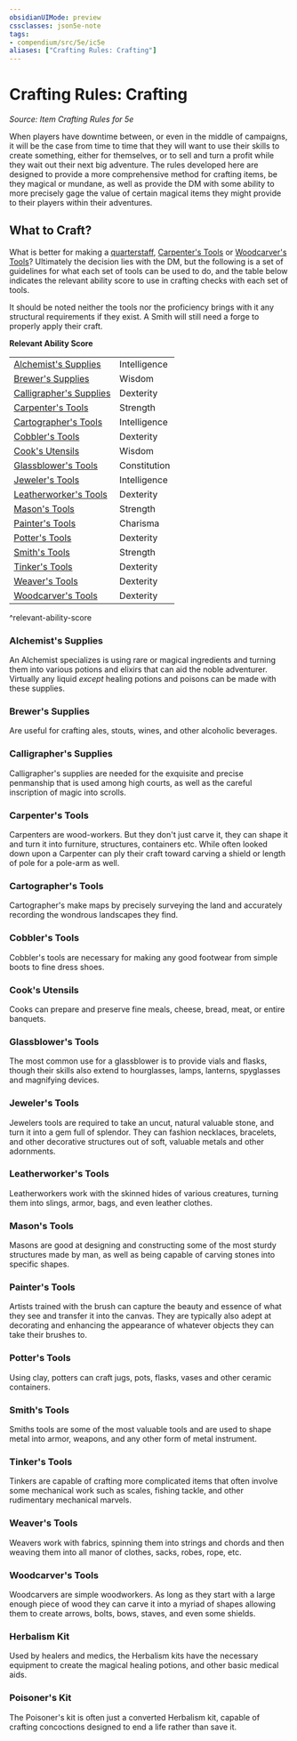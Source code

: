 ```yaml
---
obsidianUIMode: preview
cssclasses: json5e-note
tags:
- compendium/src/5e/ic5e
aliases: ["Crafting Rules: Crafting"]
---
```

# Crafting Rules: Crafting
*Source: Item Crafting Rules for 5e* 

When players have downtime between, or even in the middle of campaigns, it will be the case from time to time that they will want to use their skills to create something, either for themselves, or to sell and turn a profit while they wait out their next big adventure. The rules developed here are designed to provide a more comprehensive method for crafting items, be they magical or mundane, as well as provide the DM with some ability to more precisely gage the value of certain magical items they might provide to their players within their adventures.

## What to Craft?

What is better for making a [quarterstaff](2-Mechanics/CLI/items/quarterstaff.md), [Carpenter's Tools](2-Mechanics/CLI/items/carpenters-tools.md) or [Woodcarver's Tools](2-Mechanics/CLI/items/woodcarvers-tools.md)? Ultimately the decision lies with the DM, but the following is a set of guidelines for what each set of tools can be used to do, and the table below indicates the relevant ability score to use in crafting checks with each set of tools.

It should be noted neither the tools nor the proficiency brings with it any structural requirements if they exist. A Smith will still need a forge to properly apply their craft.

**Relevant Ability Score**

|  |  |
|--|--|
| [Alchemist's Supplies](2-Mechanics/CLI/items/alchemists-supplies.md) | Intelligence |
| [Brewer's Supplies](2-Mechanics/CLI/items/brewers-supplies.md) | Wisdom |
| [Calligrapher's Supplies](2-Mechanics/CLI/items/calligraphers-supplies.md) | Dexterity |
| [Carpenter's Tools](2-Mechanics/CLI/items/carpenters-tools.md) | Strength |
| [Cartographer's Tools](2-Mechanics/CLI/items/cartographers-tools.md) | Intelligence |
| [Cobbler's Tools](2-Mechanics/CLI/items/cobblers-tools.md) | Dexterity |
| [Cook's Utensils](2-Mechanics/CLI/items/cooks-utensils.md) | Wisdom |
| [Glassblower's Tools](2-Mechanics/CLI/items/glassblowers-tools.md) | Constitution |
| [Jeweler's Tools](2-Mechanics/CLI/items/jewelers-tools.md) | Intelligence |
| [Leatherworker's Tools](2-Mechanics/CLI/items/leatherworkers-tools.md) | Dexterity |
| [Mason's Tools](2-Mechanics/CLI/items/masons-tools.md) | Strength |
| [Painter's Tools](2-Mechanics/CLI/items/painters-supplies.md) | Charisma |
| [Potter's Tools](2-Mechanics/CLI/items/potters-tools.md) | Dexterity |
| [Smith's Tools](2-Mechanics/CLI/items/smiths-tools.md) | Strength |
| [Tinker's Tools](2-Mechanics/CLI/items/tinkers-tools.md) | Dexterity |
| [Weaver's Tools](2-Mechanics/CLI/items/weavers-tools.md) | Dexterity |
| [Woodcarver's Tools](2-Mechanics/CLI/items/woodcarvers-tools.md) | Dexterity |
^relevant-ability-score

### Alchemist's Supplies

An Alchemist specializes is using rare or magical ingredients and turning them into various potions and elixirs that can aid the noble adventurer. Virtually any liquid *except* healing potions and poisons can be made with these supplies.

### Brewer's Supplies

Are useful for crafting ales, stouts, wines, and other alcoholic beverages.

### Calligrapher's Supplies

Calligrapher's supplies are needed for the exquisite and precise penmanship that is used among high courts, as well as the careful inscription of magic into scrolls.

### Carpenter's Tools

Carpenters are wood-workers. But they don't just carve it, they can shape it and turn it into furniture, structures, containers etc. While often looked down upon a Carpenter can ply their craft toward carving a shield or length of pole for a pole-arm as well.

### Cartographer's Tools

Cartographer's make maps by precisely surveying the land and accurately recording the wondrous landscapes they find.

### Cobbler's Tools

Cobbler's tools are necessary for making any good footwear from simple boots to fine dress shoes.

### Cook's Utensils

Cooks can prepare and preserve fine meals, cheese, bread, meat, or entire banquets.

### Glassblower's Tools

The most common use for a glassblower is to provide vials and flasks, though their skills also extend to hourglasses, lamps, lanterns, spyglasses and magnifying devices.

### Jeweler's Tools

Jewelers tools are required to take an uncut, natural valuable stone, and turn it into a gem full of splendor. They can fashion necklaces, bracelets, and other decorative structures out of soft, valuable metals and other adornments.

### Leatherworker's Tools

Leatherworkers work with the skinned hides of various creatures, turning them into slings, armor, bags, and even leather clothes.

### Mason's Tools

Masons are good at designing and constructing some of the most sturdy structures made by man, as well as being capable of carving stones into specific shapes.

### Painter's Tools

Artists trained with the brush can capture the beauty and essence of what they see and transfer it into the canvas. They are typically also adept at decorating and enhancing the appearance of whatever objects they can take their brushes to.

### Potter's Tools

Using clay, potters can craft jugs, pots, flasks, vases and other ceramic containers.

### Smith's Tools

Smiths tools are some of the most valuable tools and are used to shape metal into armor, weapons, and any other form of metal instrument.

### Tinker's Tools

Tinkers are capable of crafting more complicated items that often involve some mechanical work such as scales, fishing tackle, and other rudimentary mechanical marvels.

### Weaver's Tools

Weavers work with fabrics, spinning them into strings and chords and then weaving them into all manor of clothes, sacks, robes, rope, etc.

### Woodcarver's Tools

Woodcarvers are simple woodworkers. As long as they start with a large enough piece of wood they can carve it into a myriad of shapes allowing them to create arrows, bolts, bows, staves, and even some shields.

### Herbalism Kit

Used by healers and medics, the Herbalism kits have the necessary equipment to create the magical healing potions, and other basic medical aids.

### Poisoner's Kit

The Poisoner's kit is often just a converted Herbalism kit, capable of crafting concoctions designed to end a life rather than save it.